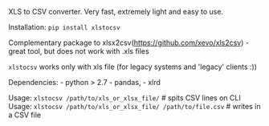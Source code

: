 XLS to CSV converter.
Very fast, extremely light and easy to use.

Installation: `pip install xlstocsv`

Complementary package to xlsx2csv(https://github.com/xevo/xls2csv) - great tool, but does not work with .xls files

`xlstocsv` works only with xls file (for legacy systems and 'legacy' clients :))

Dependencies: 
    - python > 2.7
    - pandas, 
    - xlrd

Usage: `xlstocsv /path/to/xls_or_xlsx_file/` # spits CSV lines on CLI
Usage: `xlstocsv /path/to/xls_or_xlsx_file/ /path/to/file.csv` # writes in a CSV file
